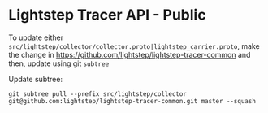 # Lightstep Tracer API - Public

To update either `src/lightstep/collector/collector.proto|lightstep_carrier.proto`, make the change in https://github.com/lightstep/lightstep-tracer-common and then, update using git `subtree`

Update subtree:

```
git subtree pull --prefix src/lightstep/collector git@github.com:lightstep/lightstep-tracer-common.git master --squash
```
